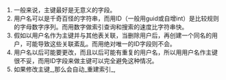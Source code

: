 1. 一般来说，主键最好是无意义的字段。
2. 用户名可以是千奇百怪的字符串，而用ID（一般用guid或自增int）是比较规则的字母数字序列。而用数字做索引查询和搜索的速度比字符串快。
3. 假如以用户名作为主键并与其他表关联，当删除用户后，再创建一个同名的用户，可能导致这些关联紊乱。而用绝对唯一的ID字段则不会。
4. 用户名以后可能要更改，而且以后可能有重复的用户名，所以用用户名作主键很不妥，而用ID字段来做主键可以完全避免这种情况。
5. 如果修改主键_,那么会自动_重建索引_,
<!--stackedit_data:
eyJoaXN0b3J5IjpbLTYyODQxMTAzLC00ODA4MTYxMjksMTk5Mj
c4ODgyLDE5NDI2MzgzODFdfQ==
-->
